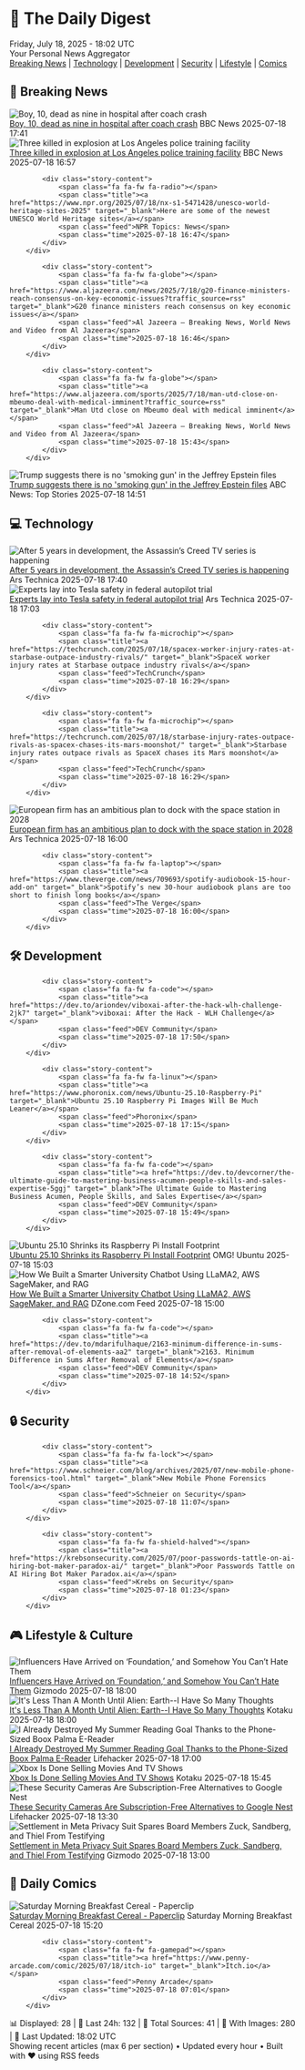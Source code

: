 <!-- Processing 54 RSS feeds at 2025-07-18 18:01:49 UTC -->
<!-- Processing: Saturday Morning Breakfast Cereal -->
<!-- Processing: Dilbert -->
<!-- Processing: Girl Genius -->
<!-- Processing: Dinosaur Comics -->
<!-- Processing: BBC World News -->
<!-- Processing: BBC Breaking News -->
<!-- Processing: NPR News -->
<!-- Processing: CBC News -->
<!-- Error processing https://rss.cbc.ca/lineup/topstories.xml: The read operation timed out -->
<!-- Processing: NBC News Breaking -->
<!-- Processing: Guardian World News -->
<!-- Processing: Sky News World -->
<!-- Processing: TechCrunch -->
<!-- Processing: Ars Technica -->
<!-- Processing: O'Reilly Radar -->
<!-- Processing: Slashdot -->
<!-- Processing: Lobsters Python -->
<!-- Processing: Hacker News -->
<!-- Processing: Dev.to -->
<!-- Processing: Phoronix Linux News -->
<!-- Processing: DistroWatch -->
<!-- Processing: Ubuntu Blog -->
<!-- Processing: InfoQ -->
<!-- Processing: Martin Fowler -->
<!-- Processing: Coding Horror -->
<!-- Processing: Lifehacker -->
<!-- Processing: Gizmodo -->
<!-- Processing: Kotaku -->
<!-- Processing: Krebs on Security -->
<!-- Processing: Schneier on Security -->
<!-- Generated 11 new posts out of 29 feeds processed -->
<div class="newspaper-header">
    <h1 class="newspaper-title">📰 The Daily Digest</h1>
    <div class="newspaper-date">Friday, July 18, 2025 - 18:02 UTC</div>
    <div class="newspaper-subtitle">Your Personal News Aggregator</div>
</div>

<div class="newspaper-nav">
    <a href="#breaking">Breaking News</a> |
    <a href="#tech">Technology</a> |
    <a href="#dev">Development</a> |
    <a href="#security">Security</a> |
    <a href="#lifestyle">Lifestyle</a> |
    <a href="#webcomics">Comics</a>
</div>

<div class="news-section breaking-news" id="breaking">
<h2 class="section-header">🚨 Breaking News</h2>
<div class="stories-container">
<div class="story">
            <img src="https://ichef.bbci.co.uk/ace/standard/240/cpsprodpb/bc53/live/012c6640-63db-11f0-82cf-cfdaec0ea16c.jpg" alt="Boy, 10, dead as nine in hospital after coach crash" class="story-image" loading="lazy" onerror="this.style.display='none'">
            <div class="story-content">
                <span class="fa fa-fw fa-flag"></span>
                <span class="title"><a href="https://www.bbc.com/news/articles/cvg98l9x0j0o" target="_blank">Boy, 10, dead as nine in hospital after coach crash</a></span>
                <span class="feed">BBC News</span>
                <span class="time">2025-07-18 17:41</span>
            </div>
        </div>
<div class="story">
            <img src="https://ichef.bbci.co.uk/ace/standard/240/cpsprodpb/cc59/live/28fbe6e0-63f5-11f0-b6f0-53138033c34e.jpg" alt="Three killed in explosion at Los Angeles police training facility" class="story-image" loading="lazy" onerror="this.style.display='none'">
            <div class="story-content">
                <span class="fa fa-fw fa-earth-americas"></span>
                <span class="title"><a href="https://www.bbc.com/news/articles/c62891d4p50o" target="_blank">Three killed in explosion at Los Angeles police training facility</a></span>
                <span class="feed">BBC News</span>
                <span class="time">2025-07-18 16:57</span>
            </div>
        </div>
<div class="story">
            
            <div class="story-content">
                <span class="fa fa-fw fa-radio"></span>
                <span class="title"><a href="https://www.npr.org/2025/07/18/nx-s1-5471428/unesco-world-heritage-sites-2025" target="_blank">Here are some of the newest UNESCO World Heritage sites</a></span>
                <span class="feed">NPR Topics: News</span>
                <span class="time">2025-07-18 16:47</span>
            </div>
        </div>
<div class="story">
            
            <div class="story-content">
                <span class="fa fa-fw fa-globe"></span>
                <span class="title"><a href="https://www.aljazeera.com/news/2025/7/18/g20-finance-ministers-reach-consensus-on-key-economic-issues?traffic_source=rss" target="_blank">G20 finance ministers reach consensus on key economic issues</a></span>
                <span class="feed">Al Jazeera – Breaking News, World News and Video from Al Jazeera</span>
                <span class="time">2025-07-18 16:46</span>
            </div>
        </div>
<div class="story">
            
            <div class="story-content">
                <span class="fa fa-fw fa-globe"></span>
                <span class="title"><a href="https://www.aljazeera.com/sports/2025/7/18/man-utd-close-on-mbeumo-deal-with-medical-imminent?traffic_source=rss" target="_blank">Man Utd close on Mbeumo deal with medical imminent</a></span>
                <span class="feed">Al Jazeera – Breaking News, World News and Video from Al Jazeera</span>
                <span class="time">2025-07-18 15:43</span>
            </div>
        </div>
<div class="story">
            <img src="https://s.abcnews.com/images/Politics/donald-trump-rt-jef-250718_1752844434141_hpMain_4x3t_384.jpg" alt="Trump suggests there is no &#x27;smoking gun&#x27; in the Jeffrey Epstein files" class="story-image" loading="lazy" onerror="this.style.display='none'">
            <div class="story-content">
                <span class="fa fa-fw fa-tv"></span>
                <span class="title"><a href="https://abcnews.go.com/Politics/trump-suggests-smoking-gun-jeffrey-epstein-files/story?id=123860043" target="_blank">Trump suggests there is no &#x27;smoking gun&#x27; in the Jeffrey Epstein files</a></span>
                <span class="feed">ABC News: Top Stories</span>
                <span class="time">2025-07-18 14:51</span>
            </div>
        </div>
</div>
</div>
<div class="news-section tech-news" id="tech">
<h2 class="section-header">💻 Technology</h2>
<div class="stories-container">
<div class="story">
            <img src="https://cdn.arstechnica.net/wp-content/uploads/2024/09/660e5a03fbff4e2940488bcd-1-500x500.webp" alt="After 5 years in development, the Assassin’s Creed TV series is happening" class="story-image" loading="lazy" onerror="this.style.display='none'">
            <div class="story-content">
                <span class="fa fa-fw fa-cog"></span>
                <span class="title"><a href="https://arstechnica.com/gaming/2025/07/netflix-green-lights-live-action-assassins-creed-tv-series/" target="_blank">After 5 years in development, the Assassin’s Creed TV series is happening</a></span>
                <span class="feed">Ars Technica</span>
                <span class="time">2025-07-18 17:40</span>
            </div>
        </div>
<div class="story">
            <img src="https://cdn.arstechnica.net/wp-content/uploads/2025/07/GettyImages-2225090711-500x500.jpg" alt="Experts lay into Tesla safety in federal autopilot trial" class="story-image" loading="lazy" onerror="this.style.display='none'">
            <div class="story-content">
                <span class="fa fa-fw fa-cog"></span>
                <span class="title"><a href="https://arstechnica.com/cars/2025/07/experts-lay-into-tesla-safety-in-federal-autopilot-trial/" target="_blank">Experts lay into Tesla safety in federal autopilot trial</a></span>
                <span class="feed">Ars Technica</span>
                <span class="time">2025-07-18 17:03</span>
            </div>
        </div>
<div class="story">
            
            <div class="story-content">
                <span class="fa fa-fw fa-microchip"></span>
                <span class="title"><a href="https://techcrunch.com/2025/07/18/spacex-worker-injury-rates-at-starbase-outpace-industry-rivals/" target="_blank">SpaceX worker injury rates at Starbase outpace industry rivals</a></span>
                <span class="feed">TechCrunch</span>
                <span class="time">2025-07-18 16:29</span>
            </div>
        </div>
<div class="story">
            
            <div class="story-content">
                <span class="fa fa-fw fa-microchip"></span>
                <span class="title"><a href="https://techcrunch.com/2025/07/18/starbase-injury-rates-outpace-rivals-as-spacex-chases-its-mars-moonshot/" target="_blank">Starbase injury rates outpace rivals as SpaceX chases its Mars moonshot</a></span>
                <span class="feed">TechCrunch</span>
                <span class="time">2025-07-18 16:29</span>
            </div>
        </div>
<div class="story">
            <img src="https://cdn.arstechnica.net/wp-content/uploads/2024/05/The_Exploration_Company_cargo_vehicle_rendering_pillars-500x500.jpg" alt="European firm has an ambitious plan to dock with the space station in 2028" class="story-image" loading="lazy" onerror="this.style.display='none'">
            <div class="story-content">
                <span class="fa fa-fw fa-cog"></span>
                <span class="title"><a href="https://arstechnica.com/space/2025/07/european-firm-has-an-ambitious-plan-to-dock-with-the-space-station-in-2028/" target="_blank">European firm has an ambitious plan to dock with the space station in 2028</a></span>
                <span class="feed">Ars Technica</span>
                <span class="time">2025-07-18 16:00</span>
            </div>
        </div>
<div class="story">
            
            <div class="story-content">
                <span class="fa fa-fw fa-laptop"></span>
                <span class="title"><a href="https://www.theverge.com/news/709693/spotify-audiobook-15-hour-add-on" target="_blank">Spotify’s new 30-hour audiobook plans are too short to finish long books</a></span>
                <span class="feed">The Verge</span>
                <span class="time">2025-07-18 16:00</span>
            </div>
        </div>
</div>
</div>
<div class="news-section dev-news" id="dev">
<h2 class="section-header">🛠️ Development</h2>
<div class="stories-container">
<div class="story">
            
            <div class="story-content">
                <span class="fa fa-fw fa-code"></span>
                <span class="title"><a href="https://dev.to/ariondev/viboxai-after-the-hack-wlh-challenge-2jk7" target="_blank">viboxai: After the Hack - WLH Challenge</a></span>
                <span class="feed">DEV Community</span>
                <span class="time">2025-07-18 17:50</span>
            </div>
        </div>
<div class="story">
            
            <div class="story-content">
                <span class="fa fa-fw fa-linux"></span>
                <span class="title"><a href="https://www.phoronix.com/news/Ubuntu-25.10-Raspberry-Pi" target="_blank">Ubuntu 25.10 Raspberry Pi Images Will Be Much Leaner</a></span>
                <span class="feed">Phoronix</span>
                <span class="time">2025-07-18 17:15</span>
            </div>
        </div>
<div class="story">
            
            <div class="story-content">
                <span class="fa fa-fw fa-code"></span>
                <span class="title"><a href="https://dev.to/devcorner/the-ultimate-guide-to-mastering-business-acumen-people-skills-and-sales-expertise-5ggj" target="_blank">The Ultimate Guide to Mastering Business Acumen, People Skills, and Sales Expertise</a></span>
                <span class="feed">DEV Community</span>
                <span class="time">2025-07-18 15:49</span>
            </div>
        </div>
<div class="story">
            <img src="https://i0.wp.com/www.omgubuntu.co.uk/wp-content/uploads/2024/05/ubuntu-raspberry-pi.jpg?resize=406%2C232&amp;ssl=1" alt="Ubuntu 25.10 Shrinks its Raspberry Pi Install Footprint" class="story-image" loading="lazy" onerror="this.style.display='none'">
            <div class="story-content">
                <span class="fa fa-fw fa-ubuntu"></span>
                <span class="title"><a href="https://www.omgubuntu.co.uk/2025/07/ubuntu-25-10-raspberry-pi-minimal-install" target="_blank">Ubuntu 25.10 Shrinks its Raspberry Pi Install Footprint</a></span>
                <span class="feed">OMG! Ubuntu</span>
                <span class="time">2025-07-18 15:03</span>
            </div>
        </div>
<div class="story">
            <img src="https://dz2cdn1.dzone.com/thumbnail?fid=18514995&w=600" alt="How We Built a Smarter University Chatbot Using LLaMA2, AWS SageMaker, and RAG" class="story-image" loading="lazy" onerror="this.style.display='none'">
            <div class="story-content">
                <span class="fa fa-fw fa-newspaper"></span>
                <span class="title"><a href="https://dzone.com/articles/smarter-university-chatbot-llama2-rag-sagemaker" target="_blank">How We Built a Smarter University Chatbot Using LLaMA2, AWS SageMaker, and RAG</a></span>
                <span class="feed">DZone.com Feed</span>
                <span class="time">2025-07-18 15:00</span>
            </div>
        </div>
<div class="story">
            
            <div class="story-content">
                <span class="fa fa-fw fa-code"></span>
                <span class="title"><a href="https://dev.to/mdarifulhaque/2163-minimum-difference-in-sums-after-removal-of-elements-aa2" target="_blank">2163. Minimum Difference in Sums After Removal of Elements</a></span>
                <span class="feed">DEV Community</span>
                <span class="time">2025-07-18 14:52</span>
            </div>
        </div>
</div>
</div>
<div class="news-section security-news" id="security">
<h2 class="section-header">🔒 Security</h2>
<div class="stories-container">
<div class="story">
            
            <div class="story-content">
                <span class="fa fa-fw fa-lock"></span>
                <span class="title"><a href="https://www.schneier.com/blog/archives/2025/07/new-mobile-phone-forensics-tool.html" target="_blank">New Mobile Phone Forensics Tool</a></span>
                <span class="feed">Schneier on Security</span>
                <span class="time">2025-07-18 11:07</span>
            </div>
        </div>
<div class="story">
            
            <div class="story-content">
                <span class="fa fa-fw fa-shield-halved"></span>
                <span class="title"><a href="https://krebsonsecurity.com/2025/07/poor-passwords-tattle-on-ai-hiring-bot-maker-paradox-ai/" target="_blank">Poor Passwords Tattle on AI Hiring Bot Maker Paradox.ai</a></span>
                <span class="feed">Krebs on Security</span>
                <span class="time">2025-07-18 01:23</span>
            </div>
        </div>
</div>
</div>
<div class="news-section lifestyle-news" id="lifestyle">
<h2 class="section-header">🎮 Lifestyle & Culture</h2>
<div class="stories-container">
<div class="story">
            <img src="https://gizmodo.com/app/uploads/2025/07/Foundation_Bayta_Toran.jpg" alt="Influencers Have Arrived on ‘Foundation,’ and Somehow You Can’t Hate Them" class="story-image" loading="lazy" onerror="this.style.display='none'">
            <div class="story-content">
                <span class="fa fa-fw fa-computer"></span>
                <span class="title"><a href="https://gizmodo.com/influencers-have-arrived-on-foundation-and-somehow-you-cant-hate-them-2000630939" target="_blank">Influencers Have Arrived on ‘Foundation,’ and Somehow You Can’t Hate Them</a></span>
                <span class="feed">Gizmodo</span>
                <span class="time">2025-07-18 18:00</span>
            </div>
        </div>
<div class="story">
            <img src="https://i.kinja-img.com/image/upload/c_fit,q_80,w_636/0b5fb24c4920ee9330655cf702f71579.jpg" alt="It&#x27;s Less Than A Month Until Alien: Earth--I Have So Many Thoughts" class="story-image" loading="lazy" onerror="this.style.display='none'">
            <div class="story-content">
                <span class="fa fa-fw fa-gamepad"></span>
                <span class="title"><a href="https://kotaku.com/alien-earth-noah-hawley-fx-tv-series-trailer-scott-1851786549" target="_blank">It&#x27;s Less Than A Month Until Alien: Earth--I Have So Many Thoughts</a></span>
                <span class="feed">Kotaku</span>
                <span class="time">2025-07-18 18:00</span>
            </div>
        </div>
<div class="story">
            <img src="https://lifehacker.com/imagery/articles/01JVFNHAABS07G4HRJACK9XZTV/hero-image.jpg" alt="I Already Destroyed My Summer Reading Goal Thanks to the Phone-Sized Boox Palma E-Reader" class="story-image" loading="lazy" onerror="this.style.display='none'">
            <div class="story-content">
                <span class="fa fa-fw fa-life-ring"></span>
                <span class="title"><a href="https://lifehacker.com/tech/i-already-destroyed-my-summer-reading-goal-thanks-to-the-boox-palma-2?utm_medium=RSS" target="_blank">I Already Destroyed My Summer Reading Goal Thanks to the Phone-Sized Boox Palma E-Reader</a></span>
                <span class="feed">Lifehacker</span>
                <span class="time">2025-07-18 17:00</span>
            </div>
        </div>
<div class="story">
            <img src="https://i.kinja-img.com/image/upload/c_fit,q_80,w_636/f13a0d544db77346aab3b4c5ebf5bff3.jpg" alt="Xbox Is Done Selling Movies And TV Shows" class="story-image" loading="lazy" onerror="this.style.display='none'">
            <div class="story-content">
                <span class="fa fa-fw fa-gamepad"></span>
                <span class="title"><a href="https://kotaku.com/xbox-movies-tv-shows-store-ending-support-shut-down-1851786567" target="_blank">Xbox Is Done Selling Movies And TV Shows</a></span>
                <span class="feed">Kotaku</span>
                <span class="time">2025-07-18 15:45</span>
            </div>
        </div>
<div class="story">
            <img src="https://lifehacker.com/imagery/articles/01K0E0NYQ84TP5MDSKVDE1S9JS/hero-image.jpg" alt="These Security Cameras Are Subscription-Free Alternatives to Google Nest" class="story-image" loading="lazy" onerror="this.style.display='none'">
            <div class="story-content">
                <span class="fa fa-fw fa-life-ring"></span>
                <span class="title"><a href="https://lifehacker.com/tech/subscription-free-alternatives-google-nest-security-camera?utm_medium=RSS" target="_blank">These Security Cameras Are Subscription-Free Alternatives to Google Nest</a></span>
                <span class="feed">Lifehacker</span>
                <span class="time">2025-07-18 13:30</span>
            </div>
        </div>
<div class="story">
            <img src="https://gizmodo.com/app/uploads/2025/07/Mark-Zuckerberg.jpg" alt="Settlement in Meta Privacy Suit Spares Board Members Zuck, Sandberg, and Thiel From Testifying" class="story-image" loading="lazy" onerror="this.style.display='none'">
            <div class="story-content">
                <span class="fa fa-fw fa-computer"></span>
                <span class="title"><a href="https://gizmodo.com/settlement-in-meta-privacy-suit-spares-board-members-zuck-sandberg-and-thiel-from-testifying-2000631038" target="_blank">Settlement in Meta Privacy Suit Spares Board Members Zuck, Sandberg, and Thiel From Testifying</a></span>
                <span class="feed">Gizmodo</span>
                <span class="time">2025-07-18 13:00</span>
            </div>
        </div>
</div>
</div>
<div class="news-section webcomics-section" id="webcomics">
<h2 class="section-header">🎨 Daily Comics</h2>
<div class="stories-container">
<div class="story">
            <img src="https://www.smbc-comics.com/comics/1752732160-20250719.png" alt="Saturday Morning Breakfast Cereal - Paperclip" class="story-image" loading="lazy" onerror="this.style.display='none'">
            <div class="story-content">
                <span class="fa fa-fw fa-smile"></span>
                <span class="title"><a href="https://www.smbc-comics.com/comic/paperclip-2" target="_blank">Saturday Morning Breakfast Cereal - Paperclip</a></span>
                <span class="feed">Saturday Morning Breakfast Cereal</span>
                <span class="time">2025-07-18 15:20</span>
            </div>
        </div>
<div class="story">
            
            <div class="story-content">
                <span class="fa fa-fw fa-gamepad"></span>
                <span class="title"><a href="https://www.penny-arcade.com/comic/2025/07/18/itch-io" target="_blank">Itch.io</a></span>
                <span class="feed">Penny Arcade</span>
                <span class="time">2025-07-18 07:01</span>
            </div>
        </div>
</div>
</div>

<div class="newspaper-footer">
    <div class="stats">
        📊 Displayed: 28 | 📅 Last 24h: 132 | 📡 Total Sources: 41 | 📸 With Images: 280 |
        🔄 Last Updated: 18:02 UTC
    </div>
    <div class="footer-note">
        Showing recent articles (max 6 per section) • Updated every hour • Built with ❤️ using RSS feeds
    </div>
</div>

